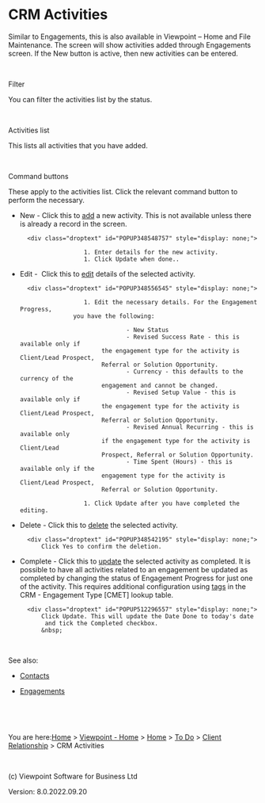 []()




# CRM Activities
Similar to Engagements, this is also available in Viewpoint – Home and 
 File Maintenance. The screen will show activities added through Engagements 
 screen. If the New button is active, then new activities can be entered.

&nbsp;

Filter

You can filter the activities list by the status.

&nbsp;

Activities list

This lists all activities that you have added.

&nbsp;

Command buttons

These apply to the activities list. Click the relevant command button 
 to perform the necessary.

	

- <span class="hcp2">New</span> - Click this to 
    	 [add](javascript:TextPopup(this)) 
    	 a new activity. This is not available unless there is already a record 
    	 in the screen.
    
    	<div class="droptext" id="POPUP348548757" style="display: none;">
    		
        			    1. Enter details for the new activity.
        			    1. Click Update when done..
        		
     </div>

	

- <span class="hcp2">Edit</span> - &nbsp;Click this 
    	 to [edit](javascript:TextPopup(this)) 
    	 details of the selected activity.
    
    	<div class="droptext" id="POPUP348556545" style="display: none;">
    		
        			    1. Edit the necessary details. For the Engagement Progress, 
        			 you have the following:
        			
            				        - New Status
            				        - Revised Success Rate - this is available only if 
            				 the engagement type for the activity is Client/Lead Prospect, 
            				 Referral or Solution Opportunity.
            				        - Currency - this defaults to the currency of the 
            				 engagement and cannot be changed.
            				        - Revised Setup Value - this is available only if 
            				 the engagement type for the activity is Client/Lead Prospect, 
            				 Referral or Solution Opportunity.
            				        - Revised Annual Recurring - this is available only 
            				 if the engagement type for the activity is Client/Lead 
            				 Prospect, Referral or Solution Opportunity.
            				        - Time Spent (Hours) - this is available only if the 
            				 engagement type for the activity is Client/Lead Prospect, 
            				 Referral or Solution Opportunity.
            			
        			    1. Click Update after you have completed the editing.
        		
     </div>

	

- <span class="hcp2">Delete</span> - Click this 
    	 to [delete](javascript:TextPopup(this)) 
    	 the selected activity.
    
    	<div class="droptext" id="POPUP348542195" style="display: none;">
    		Click Yes to confirm the deletion.
     </div>

	

- <span class="hcp2">Complete</span> - Click this 
    	 to [update](javascript:TextPopup(this)) 
    	 the selected activity as completed. It is possible to have all activities 
    	 related to an engagement be updated as completed by changing the status 
    	 of Engagement Progress for just one of the activity. This requires 
    	 additional configuration using [tags](file:///c:/temp/0457b882-c844-4314-8878-ce1a9c2207bd/Configuration/Lookup_Tables.htm) 
    	 in the CRM - Engagement Type [CMET] lookup table.
    
    	<div class="droptext" id="POPUP512296557" style="display: none;">
    		Click Update. This will update the Date Done to today's date 
    		 and tick the Completed checkbox.
    		&nbsp;
     </div>

&nbsp;

See also:

	

- [Contacts](file:///c:/temp/0457b882-c844-4314-8878-ce1a9c2207bd/input/Contacts.htm)

	

- [Engagements](file:///c:/temp/0457b882-c844-4314-8878-ce1a9c2207bd/input/Engagements.htm)

&nbsp;

 
&nbsp;

You are here:[Home](file:///c:/temp/0457b882-c844-4314-8878-ce1a9c2207bd/input/Copyright_Notice.htm) &gt; [Viewpoint - Home](file:///c:/temp/0457b882-c844-4314-8878-ce1a9c2207bd/input/Overview.htm) &gt; [Home](file:///c:/temp/0457b882-c844-4314-8878-ce1a9c2207bd/input/Overview.htm) &gt; [To Do](file:///c:/temp/0457b882-c844-4314-8878-ce1a9c2207bd/input/Overview.htm) &gt; [Client Relationship](file:///c:/temp/0457b882-c844-4314-8878-ce1a9c2207bd/input/Client_Relationship.htm) &gt; CRM Activities

 
&nbsp;
 
(c) Viewpoint Software for 
 Business Ltd
 
Version: 8.0.2022.09.20




